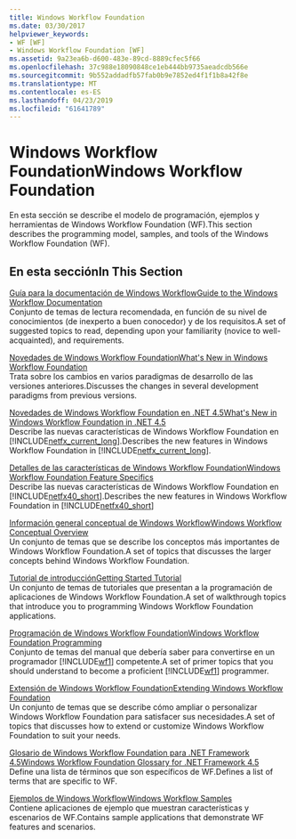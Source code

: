 ```yaml
---
title: Windows Workflow Foundation
ms.date: 03/30/2017
helpviewer_keywords:
- WF [WF]
- Windows Workflow Foundation [WF]
ms.assetid: 9a23ea6b-d600-483e-89cd-8889cfec5f66
ms.openlocfilehash: 37c988e18090848ce1eb444bb9735aeadcdb566e
ms.sourcegitcommit: 9b552addadfb57fab0b9e7852ed4f1f1b8a42f8e
ms.translationtype: MT
ms.contentlocale: es-ES
ms.lasthandoff: 04/23/2019
ms.locfileid: "61641789"
---
```

# <a name="windows-workflow-foundation"></a><span data-ttu-id="78bae-102">Windows Workflow Foundation</span><span class="sxs-lookup"><span data-stu-id="78bae-102">Windows Workflow Foundation</span></span>
<span data-ttu-id="78bae-103">En esta sección se describe el modelo de programación, ejemplos y herramientas de Windows Workflow Foundation (WF).</span><span class="sxs-lookup"><span data-stu-id="78bae-103">This section describes the programming model, samples, and tools of the Windows Workflow Foundation (WF).</span></span>  
  
## <a name="in-this-section"></a><span data-ttu-id="78bae-104">En esta sección</span><span class="sxs-lookup"><span data-stu-id="78bae-104">In This Section</span></span>  
 [<span data-ttu-id="78bae-105">Guía para la documentación de Windows Workflow</span><span class="sxs-lookup"><span data-stu-id="78bae-105">Guide to the Windows Workflow Documentation</span></span>](guide-to-the-documentation.md)  
 <span data-ttu-id="78bae-106">Conjunto de temas de lectura recomendada, en función de su nivel de conocimientos (de inexperto a buen conocedor) y de los requisitos.</span><span class="sxs-lookup"><span data-stu-id="78bae-106">A set of suggested topics to read, depending upon your familiarity (novice to well-acquainted), and requirements.</span></span>  
  
 [<span data-ttu-id="78bae-107">Novedades de Windows Workflow Foundation</span><span class="sxs-lookup"><span data-stu-id="78bae-107">What's New in Windows Workflow Foundation</span></span>](whats-new.md)  
 <span data-ttu-id="78bae-108">Trata sobre los cambios en varios paradigmas de desarrollo de las versiones anteriores.</span><span class="sxs-lookup"><span data-stu-id="78bae-108">Discusses the changes in several development paradigms from previous versions.</span></span>  
  
 [<span data-ttu-id="78bae-109">Novedades de Windows Workflow Foundation en .NET 4.5</span><span class="sxs-lookup"><span data-stu-id="78bae-109">What's New in Windows Workflow Foundation in .NET 4.5</span></span>](whats-new-in-wf-in-dotnet.md)  
 <span data-ttu-id="78bae-110">Describe las nuevas características de Windows Workflow Foundation en [!INCLUDE[netfx_current_long](../../../includes/netfx-current-long-md.md)].</span><span class="sxs-lookup"><span data-stu-id="78bae-110">Describes the new features in Windows Workflow Foundation in [!INCLUDE[netfx_current_long](../../../includes/netfx-current-long-md.md)].</span></span>  
  
 [<span data-ttu-id="78bae-111">Detalles de las características de Windows Workflow Foundation</span><span class="sxs-lookup"><span data-stu-id="78bae-111">Windows Workflow Foundation Feature Specifics</span></span>](feature-specifics.md)  
 <span data-ttu-id="78bae-112">Describe las nuevas características de Windows Workflow Foundation en [!INCLUDE[netfx40_short](../../../includes/netfx40-short-md.md)].</span><span class="sxs-lookup"><span data-stu-id="78bae-112">Describes the new features in Windows Workflow Foundation in  [!INCLUDE[netfx40_short](../../../includes/netfx40-short-md.md)]</span></span>  
  
 [<span data-ttu-id="78bae-113">Información general conceptual de Windows Workflow</span><span class="sxs-lookup"><span data-stu-id="78bae-113">Windows Workflow Conceptual Overview</span></span>](conceptual-overview.md)  
 <span data-ttu-id="78bae-114">Un conjunto de temas que se describe los conceptos más importantes de Windows Workflow Foundation.</span><span class="sxs-lookup"><span data-stu-id="78bae-114">A set of topics that discusses the larger concepts behind Windows Workflow Foundation.</span></span>  
  
 [<span data-ttu-id="78bae-115">Tutorial de introducción</span><span class="sxs-lookup"><span data-stu-id="78bae-115">Getting Started Tutorial</span></span>](getting-started-tutorial.md)  
 <span data-ttu-id="78bae-116">Un conjunto de temas de tutoriales que presentan a la programación de aplicaciones de Windows Workflow Foundation.</span><span class="sxs-lookup"><span data-stu-id="78bae-116">A set of walkthrough topics that introduce you to programming Windows Workflow Foundation applications.</span></span>  
  
 [<span data-ttu-id="78bae-117">Programación de Windows Workflow Foundation</span><span class="sxs-lookup"><span data-stu-id="78bae-117">Windows Workflow Foundation Programming</span></span>](programming.md)  
 <span data-ttu-id="78bae-118">Conjunto de temas del manual que debería saber para convertirse en un programador [!INCLUDE[wf1](../../../includes/wf1-md.md)] competente.</span><span class="sxs-lookup"><span data-stu-id="78bae-118">A set of primer topics that you should understand to become a proficient [!INCLUDE[wf1](../../../includes/wf1-md.md)] programmer.</span></span>  
  
 [<span data-ttu-id="78bae-119">Extensión de Windows Workflow Foundation</span><span class="sxs-lookup"><span data-stu-id="78bae-119">Extending Windows Workflow Foundation</span></span>](extend.md)  
 <span data-ttu-id="78bae-120">Un conjunto de temas que se describe cómo ampliar o personalizar Windows Workflow Foundation para satisfacer sus necesidades.</span><span class="sxs-lookup"><span data-stu-id="78bae-120">A set of topics that discusses how to extend or customize Windows Workflow Foundation to suit your needs.</span></span>  
  
 [<span data-ttu-id="78bae-121">Glosario de Windows Workflow Foundation para .NET Framework 4.5</span><span class="sxs-lookup"><span data-stu-id="78bae-121">Windows Workflow Foundation Glossary for .NET Framework 4.5</span></span>](glossary.md)  
 <span data-ttu-id="78bae-122">Define una lista de términos que son específicos de WF.</span><span class="sxs-lookup"><span data-stu-id="78bae-122">Defines a list of terms that are specific to WF.</span></span>  
  
 [<span data-ttu-id="78bae-123">Ejemplos de Windows Workflow</span><span class="sxs-lookup"><span data-stu-id="78bae-123">Windows Workflow Samples</span></span>](./samples/index.md)  
 <span data-ttu-id="78bae-124">Contiene aplicaciones de ejemplo que muestran características y escenarios de WF.</span><span class="sxs-lookup"><span data-stu-id="78bae-124">Contains sample applications that demonstrate WF features and scenarios.</span></span>
